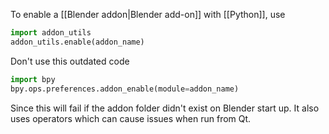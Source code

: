 To enable a [[Blender addon|Blender add-on]] with [[Python]], use
```python
import addon_utils
addon_utils.enable(addon_name)
```

Don't use this outdated code
```python
import bpy
bpy.ops.preferences.addon_enable(module=addon_name)
```
Since this will fail if the addon folder didn't exist on Blender start up.
It also uses operators which can cause issues when run from Qt.
